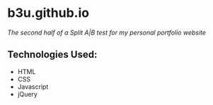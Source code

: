 # b3u.github.io
*The second half of a Split A|B test for my personal portfolio website*

## Technologies Used:
* HTML
* CSS
* Javascript
* jQuery